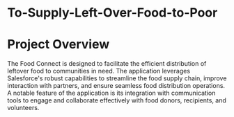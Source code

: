 # To-Supply-Left-Over-Food-to-Poor
# Project Overview
The Food Connect is designed to facilitate the efficient distribution of leftover food to communities in need. The application leverages Salesforce's robust capabilities to streamline the food supply chain, improve interaction with partners, and ensure seamless food distribution operations. A notable feature of the application is its integration with communication tools to engage and collaborate effectively with food donors, recipients, and volunteers.
